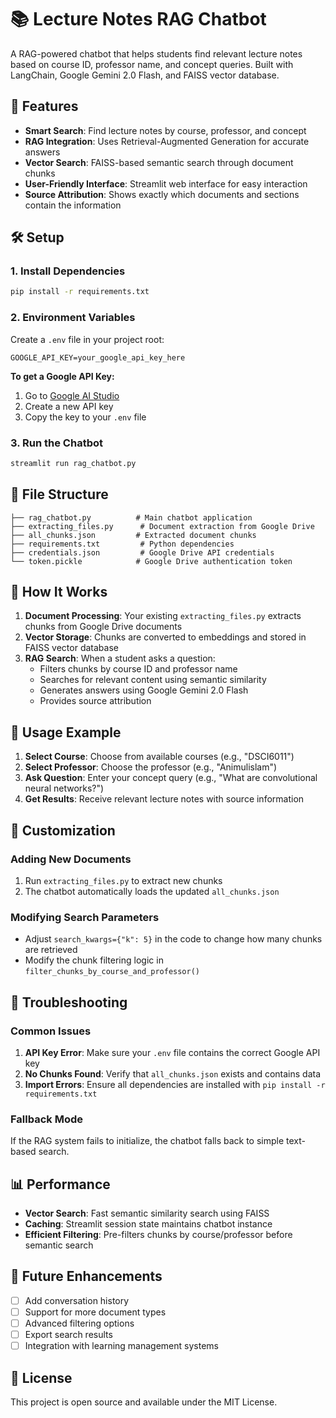 # 📚 Lecture Notes RAG Chatbot

A RAG-powered chatbot that helps students find relevant lecture notes based on course ID, professor name, and concept queries. Built with LangChain, Google Gemini 2.0 Flash, and FAISS vector database.

## 🚀 Features

- **Smart Search**: Find lecture notes by course, professor, and concept
- **RAG Integration**: Uses Retrieval-Augmented Generation for accurate answers
- **Vector Search**: FAISS-based semantic search through document chunks
- **User-Friendly Interface**: Streamlit web interface for easy interaction
- **Source Attribution**: Shows exactly which documents and sections contain the information

## 🛠️ Setup

### 1. Install Dependencies

```bash
pip install -r requirements.txt
```

### 2. Environment Variables

Create a `.env` file in your project root:

```env
GOOGLE_API_KEY=your_google_api_key_here
```

**To get a Google API Key:**
1. Go to [Google AI Studio](https://makersuite.google.com/app/apikey)
2. Create a new API key
3. Copy the key to your `.env` file

### 3. Run the Chatbot

```bash
streamlit run rag_chatbot.py
```

## 📁 File Structure

```
├── rag_chatbot.py          # Main chatbot application
├── extracting_files.py      # Document extraction from Google Drive
├── all_chunks.json         # Extracted document chunks
├── requirements.txt         # Python dependencies
├── credentials.json         # Google Drive API credentials
└── token.pickle            # Google Drive authentication token
```

## 🎯 How It Works

1. **Document Processing**: Your existing `extracting_files.py` extracts chunks from Google Drive documents
2. **Vector Storage**: Chunks are converted to embeddings and stored in FAISS vector database
3. **RAG Search**: When a student asks a question:
   - Filters chunks by course ID and professor name
   - Searches for relevant content using semantic similarity
   - Generates answers using Google Gemini 2.0 Flash
   - Provides source attribution

## 💬 Usage Example

1. **Select Course**: Choose from available courses (e.g., "DSCI6011")
2. **Select Professor**: Choose the professor (e.g., "Animulislam")
3. **Ask Question**: Enter your concept query (e.g., "What are convolutional neural networks?")
4. **Get Results**: Receive relevant lecture notes with source information

## 🔧 Customization

### Adding New Documents

1. Run `extracting_files.py` to extract new chunks
2. The chatbot automatically loads the updated `all_chunks.json`

### Modifying Search Parameters

- Adjust `search_kwargs={"k": 5}` in the code to change how many chunks are retrieved
- Modify the chunk filtering logic in `filter_chunks_by_course_and_professor()`

## 🚨 Troubleshooting

### Common Issues

1. **API Key Error**: Make sure your `.env` file contains the correct Google API key
2. **No Chunks Found**: Verify that `all_chunks.json` exists and contains data
3. **Import Errors**: Ensure all dependencies are installed with `pip install -r requirements.txt`

### Fallback Mode

If the RAG system fails to initialize, the chatbot falls back to simple text-based search.

## 📊 Performance

- **Vector Search**: Fast semantic similarity search using FAISS
- **Caching**: Streamlit session state maintains chatbot instance
- **Efficient Filtering**: Pre-filters chunks by course/professor before semantic search

## 🔮 Future Enhancements

- [ ] Add conversation history
- [ ] Support for more document types
- [ ] Advanced filtering options
- [ ] Export search results
- [ ] Integration with learning management systems

## 📝 License

This project is open source and available under the MIT License.

